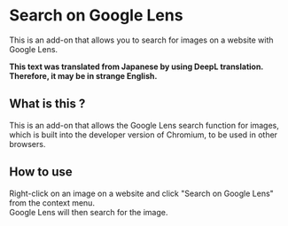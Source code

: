 # Search on Google Lens
This is an add-on that allows you to search for images on a website with Google Lens.

**This text was translated from Japanese by using DeepL translation.**
<br>
**Therefore, it may be in strange English.**

## What is this ?
This is an add-on that allows the Google Lens search function for images, which is built into the developer version of Chromium, to be used in other browsers.

## How to use
Right-click on an image on a website and click "Search on Google Lens" from the context menu.
<br>
Google Lens will then search for the image.
